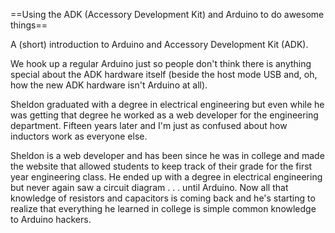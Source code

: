 ==Using the ADK (Accessory Development Kit) and Arduino to do awesome things==

A (short) introduction to Arduino and Accessory Development Kit (ADK).

We hook up a regular Arduino just so people don't think there is anything special about the ADK hardware itself (beside the host mode USB and, oh, how the new ADK hardware isn't Arduino at all).




Sheldon graduated with a degree in electrical engineering but even while he was getting that degree he worked as a web developer for the engineering department. Fifteen years later and I'm just as confused about how inductors work as everyone else. 

Sheldon is a web developer and has been since he was in college and made the website that allowed students to keep track of their grade for the first year engineering class.  He ended up with a degree in electrical engineering but never again saw a circuit diagram . . . until Arduino. Now all that knowledge of resistors and capacitors is coming back and he's starting to realize that everything he learned in college is simple common knowledge to Arduino hackers.


